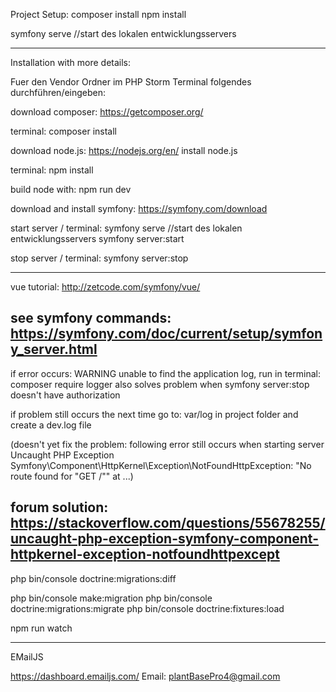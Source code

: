 Project Setup:
composer install
npm install

symfony serve //start des lokalen entwicklungsservers



---

Installation with more details:

Fuer den Vendor Ordner im PHP Storm Terminal folgendes durchführen/eingeben:

download composer: 
https://getcomposer.org/

terminal:
composer install

download node.js: 
https://nodejs.org/en/
install node.js

terminal: 
npm install 

build node with:
npm run dev

download and install symfony: 
https://symfony.com/download

start server / terminal: 
symfony serve //start des lokalen entwicklungsservers
symfony server:start

stop server / terminal:
symfony server:stop

---
vue tutorial: 
http://zetcode.com/symfony/vue/

see symfony commands: 
https://symfony.com/doc/current/setup/symfony_server.html
---


if error occurs: WARNING unable to find the application log, run in terminal: 
composer require logger
also solves problem when symfony server:stop doesn't have authorization

if problem still occurs the next time
go to: var/log in project folder and create a dev.log file

(doesn't yet fix the problem: following error still occurs when starting server
Uncaught PHP Exception Symfony\Component\HttpKernel\Exception\NotFoundHttpException: "No route found for "GET /"" at ...)

forum solution: 
https://stackoverflow.com/questions/55678255/uncaught-php-exception-symfony-component-httpkernel-exception-notfoundhttpexcept
---

php bin/console doctrine:migrations:diff
 
php bin/console make:migration
php bin/console doctrine:migrations:migrate
php bin/console doctrine:fixtures:load

npm run watch

---

EMailJS

https://dashboard.emailjs.com/
Email: plantBasePro4@gmail.com
